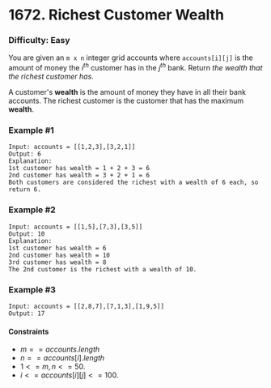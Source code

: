 # 1672. Richest Customer Wealth
### Difficulty: Easy

You are given an `m x n` integer grid accounts where `accounts[i][j]` is the amount of money the $i^{th}$ customer has in the $j^{th}$ bank. Return *the wealth that the richest customer has*.

A customer's **wealth** is the amount of money they have in all their bank accounts. The richest customer is the customer that has the maximum **wealth**.

### Example #1

```
Input: accounts = [[1,2,3],[3,2,1]]
Output: 6
Explanation:
1st customer has wealth = 1 + 2 + 3 = 6
2nd customer has wealth = 3 + 2 + 1 = 6
Both customers are considered the richest with a wealth of 6 each, so return 6.
```

### Example #2

```
Input: accounts = [[1,5],[7,3],[3,5]]
Output: 10
Explanation: 
1st customer has wealth = 6
2nd customer has wealth = 10 
3rd customer has wealth = 8
The 2nd customer is the richest with a wealth of 10.
```

### Example #3

```
Input: accounts = [[2,8,7],[7,1,3],[1,9,5]]
Output: 17
```

#### Constraints

- $m == accounts.length$
- $n == accounts[i].length$
- $1 <= m, n <=50$.
- $i <= accounts[i][j] <= 100$.
